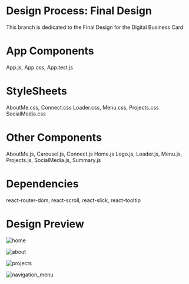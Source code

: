 # Design Process: Final Design
This branch is dedicated to the Final Design for the Digital Business Card
# App Components
App.js,
App.css,
App.test.js
# StyleSheets
AboutMe.css,
Connect.css
Loader.css,
Menu.css,
Projects.css
SocialMedia.css
# Other Components
AboutMe.js,
Carousel.js,
Connect.js
Home.js
Logo.js,
Loader.js,
Menu.js,
Projects.js,
SocialMedia.js,
Summary.js
# Dependencies
react-router-dom,
react-scroll,
react-slick,
react-tooltip
# Design Preview

![home](https://user-images.githubusercontent.com/54840122/202816900-38a9a6f4-ef53-42cc-97ee-d02f2ff723a5.JPG)

![about](https://user-images.githubusercontent.com/54840122/202816920-0c8fae42-03a1-4b2c-906e-36db7928d902.JPG)

![projects](https://user-images.githubusercontent.com/54840122/202816937-2b4a415e-2681-4ecc-b118-65623de92174.JPG)

![navigation_menu](https://user-images.githubusercontent.com/54840122/202891394-46d1cf36-c887-4d1c-bec8-556719ea3430.JPG)



